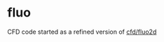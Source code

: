 # fluo
CFD code started as a refined version of [cfd/fluo2d](https://github.com/ki2098/cfd/tree/main/fluo2d)
